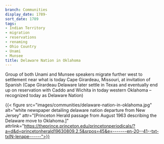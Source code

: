 ```yaml
---
branch: Communities
display_date: 1789-
sort_date: 1789
tags:
- Indian Territory
- migration
- reservations
- renaming
- Ohio Country
- Unami
- Munsee
title: Delaware Nation in Oklahoma
---
```


Group of both Unami and Munsee speakers migrate further west to settlement near what is today Cape Girardeau, Missouri, at invitation of Spanish (Cape Girardeau Delaware later settle in Texas and eventually end up on reservation with Caddo and Wichita in today western Oklahoma – recognized today as Delaware Nation)


{{< figure src="images/communities/delaware-nation-in-oklahoma.jpg" alt="white newspaper detailing delaware nation departure from New Jersey" attr="[Princeton Herald passage from August 1963 describing the Delaware move to Oklahoma.]" attrlink="https://theprince.princeton.edu/princetonperiodicals/?a=d&d=princetonherald19630809.2.5&srpos=45&e=-------en-20--41--txt-txIN-lenape------">}}
